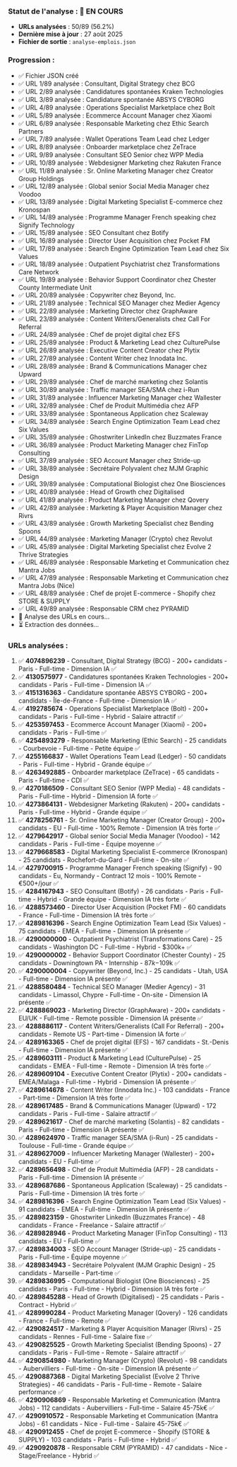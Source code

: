 ### **Statut de l'analyse :** 🔄 **EN COURS**
- **URLs analysées** : 50/89 (56.2%)
- **Dernière mise à jour** : 27 août 2025
- **Fichier de sortie** : `analyse-emplois.json`

### **Progression :**
- ✅ Fichier JSON créé
- ✅ URL 1/89 analysée : Consultant, Digital Strategy chez BCG
- ✅ URL 2/89 analysée : Candidatures spontanées Kraken Technologies
- ✅ URL 3/89 analysée : Candidature spontanée ABSYS CYBORG
- ✅ URL 4/89 analysée : Operations Specialist Marketplace chez Bolt
- ✅ URL 5/89 analysée : Ecommerce Account Manager chez Xiaomi
- ✅ URL 6/89 analysée : Responsable Marketing chez Ethic Search Partners
- ✅ URL 7/89 analysée : Wallet Operations Team Lead chez Ledger
- ✅ URL 8/89 analysée : Onboarder marketplace chez ZeTrace
- ✅ URL 9/89 analysée : Consultant SEO Senior chez WPP Media
- ✅ URL 10/89 analysée : Webdesigner Marketing chez Rakuten France
- ✅ URL 11/89 analysée : Sr. Online Marketing Manager chez Creator Group Holdings
- ✅ URL 12/89 analysée : Global senior Social Media Manager chez Voodoo
- ✅ URL 13/89 analysée : Digital Marketing Specialist E-commerce chez Kronospan
- ✅ URL 14/89 analysée : Programme Manager French speaking chez Signify Technology
- ✅ URL 15/89 analysée : SEO Consultant chez Botify
- ✅ URL 16/89 analysée : Director User Acquisition chez Pocket FM
- ✅ URL 17/89 analysée : Search Engine Optimization Team Lead chez Six Values
- ✅ URL 18/89 analysée : Outpatient Psychiatrist chez Transformations Care Network
- ✅ URL 19/89 analysée : Behavior Support Coordinator chez Chester County Intermediate Unit
- ✅ URL 20/89 analysée : Copywriter chez Beyond, Inc.
- ✅ URL 21/89 analysée : Technical SEO Manager chez Medier Agency
- ✅ URL 22/89 analysée : Marketing Director chez GraphAware
- ✅ URL 23/89 analysée : Content Writers/Generalists chez Call For Referral
- ✅ URL 24/89 analysée : Chef de projet digital chez EFS
- ✅ URL 25/89 analysée : Product & Marketing Lead chez CulturePulse
- ✅ URL 26/89 analysée : Executive Content Creator chez Plytix
- ✅ URL 27/89 analysée : Content Writer chez Innodata Inc.
- ✅ URL 28/89 analysée : Brand & Communications Manager chez Upward
- ✅ URL 29/89 analysée : Chef de marché marketing chez Solantis
- ✅ URL 30/89 analysée : Traffic manager SEA/SMA chez i-Run
- ✅ URL 31/89 analysée : Influencer Marketing Manager chez Wallester
- ✅ URL 32/89 analysée : Chef de Produit Multimédia chez AFP
- ✅ URL 33/89 analysée : Spontaneous Application chez Scaleway
- ✅ URL 34/89 analysée : Search Engine Optimization Team Lead chez Six Values
- ✅ URL 35/89 analysée : Ghostwriter LinkedIn chez Buzzmates France
- ✅ URL 36/89 analysée : Product Marketing Manager chez FinTop Consulting
- ✅ URL 37/89 analysée : SEO Account Manager chez Stride-up
- ✅ URL 38/89 analysée : Secrétaire Polyvalent chez MJM Graphic Design
- ✅ URL 39/89 analysée : Computational Biologist chez One Biosciences
- ✅ URL 40/89 analysée : Head of Growth chez Digitalised
- ✅ URL 41/89 analysée : Product Marketing Manager chez Qovery
- ✅ URL 42/89 analysée : Marketing & Player Acquisition Manager chez Rivrs
- ✅ URL 43/89 analysée : Growth Marketing Specialist chez Bending Spoons
- ✅ URL 44/89 analysée : Marketing Manager (Crypto) chez Revolut
- ✅ URL 45/89 analysée : Digital Marketing Specialist chez Evolve 2 Thrive Strategies
- ✅ URL 46/89 analysée : Responsable Marketing et Communication chez Mantra Jobs
- ✅ URL 47/89 analysée : Responsable Marketing et Communication chez Mantra Jobs (Nice)
- ✅ URL 48/89 analysée : Chef de projet E-commerce - Shopify chez STORE & SUPPLY
- ✅ URL 49/89 analysée : Responsable CRM chez PYRAMID
- 🔄 Analyse des URLs en cours...
- ⏳ Extraction des données...

### **URLs analysées :**
1. ✅ **4074896239** - Consultant, Digital Strategy (BCG) - 200+ candidats - Paris - Full-time - Dimension IA ✅
2. ✅ **4130575977** - Candidatures spontanées Kraken Technologies - 200+ candidats - Paris - Full-time - Dimension IA ✅
3. ✅ **4151316363** - Candidature spontanée ABSYS CYBORG - 200+ candidats - Île-de-France - Full-time - Dimension IA ✅
4. ✅ **4192785674** - Operations Specialist Marketplace (Bolt) - 200+ candidats - Paris - Full-time - Hybrid - Salaire attractif ✅
5. ✅ **4253597453** - Ecommerce Account Manager (Xiaomi) - 200+ candidats - Paris - Full-time ✅
6. ✅ **4254893279** - Responsable Marketing (Ethic Search) - 25 candidats - Courbevoie - Full-time - Petite équipe ✅
7. ✅ **4255166837** - Wallet Operations Team Lead (Ledger) - 50 candidats - Paris - Full-time - Hybrid - Grande équipe ✅
8. ✅ **4263492885** - Onboarder marketplace (ZeTrace) - 65 candidats - Paris - Full-time - CDI ✅
9. ✅ **4270186509** - Consultant SEO Senior (WPP Media) - 48 candidats - Paris - Full-time - Hybrid - Dimension IA forte ✅
10. ✅ **4273864131** - Webdesigner Marketing (Rakuten) - 200+ candidats - Paris - Full-time - Hybrid - Grande équipe ✅
11. ✅ **4278256761** - Sr. Online Marketing Manager (Creator Group) - 200+ candidats - EU - Full-time - 100% Remote - Dimension IA très forte ✅
12. ✅ **4279642917** - Global senior Social Media Manager (Voodoo) - 142 candidats - Paris - Full-time - Équipe moyenne ✅
13. ✅ **4279668583** - Digital Marketing Specialist E-commerce (Kronospan) - 25 candidats - Rochefort-du-Gard - Full-time - On-site ✅
14. ✅ **4279700915** - Programme Manager French speaking (Signify) - 90 candidats - Eu, Normandy - Contract 12 mois - 100% Remote - €500+/jour ✅
15. ✅ **4284167943** - SEO Consultant (Botify) - 26 candidats - Paris - Full-time - Hybrid - Grande équipe - Dimension IA très forte ✅
16. ✅ **4288573460** - Director User Acquisition (Pocket FM) - 60 candidats - France - Full-time - Dimension IA très forte ✅
17. ✅ **4289816396** - Search Engine Optimization Team Lead (Six Values) - 75 candidats - EMEA - Full-time - Dimension IA présente ✅
18. ✅ **4290000000** - Outpatient Psychiatrist (Transformations Care) - 25 candidats - Washington DC - Full-time - Hybrid - $300k+ ✅
19. ✅ **4290000002** - Behavior Support Coordinator (Chester County) - 25 candidats - Downingtown PA - Internship - $87k-$109k ✅
20. ✅ **4290000004** - Copywriter (Beyond, Inc.) - 25 candidats - Utah, USA - Full-time - Dimension IA présente ✅
21. ✅ **4288580484** - Technical SEO Manager (Medier Agency) - 31 candidats - Limassol, Chypre - Full-time - On-site - Dimension IA présente ✅
22. ✅ **4288869023** - Marketing Director (GraphAware) - 200+ candidats - EU/UK - Full-time - Remote possible - Dimension IA présente ✅
23. ✅ **4288886117** - Content Writers/Generalists (Call For Referral) - 200+ candidats - Remote US - Part-time - Dimension IA forte ✅
24. ✅ **4289163365** - Chef de projet digital (EFS) - 167 candidats - St.-Denis - Full-time - Dimension IA présente ✅
25. ✅ **4289603111** - Product & Marketing Lead (CulturePulse) - 25 candidats - EMEA - Full-time - Remote - Dimension IA très forte ✅
26. ✅ **4289609104** - Executive Content Creator (Plytix) - 200+ candidats - EMEA/Malaga - Full-time - Hybrid - Dimension IA présente ✅
27. ✅ **4289614678** - Content Writer (Innodata Inc.) - 103 candidats - France - Part-time - Dimension IA très forte ✅
28. ✅ **4289617485** - Brand & Communications Manager (Upward) - 172 candidats - Paris - Full-time - Salaire attractif ✅
29. ✅ **4289621617** - Chef de marché marketing (Solantis) - 82 candidats - Paris - Full-time - Dimension IA présente ✅
30. ✅ **4289624970** - Traffic manager SEA/SMA (i-Run) - 25 candidats - Toulouse - Full-time - Grande équipe ✅
31. ✅ **4289627009** - Influencer Marketing Manager (Wallester) - 200+ candidats - EU - Full-time ✅
32. ✅ **4289656498** - Chef de Produit Multimédia (AFP) - 28 candidats - Paris - Full-time - Dimension IA présente ✅
33. ✅ **4289687686** - Spontaneous Application (Scaleway) - 25 candidats - Paris - Full-time - Dimension IA très forte ✅
34. ✅ **4289816396** - Search Engine Optimization Team Lead (Six Values) - 91 candidats - EMEA - Full-time - Dimension IA présente ✅
35. ✅ **4289823159** - Ghostwriter LinkedIn (Buzzmates France) - 48 candidats - France - Freelance - Salaire attractif ✅
36. ✅ **4289828946** - Product Marketing Manager (FinTop Consulting) - 113 candidats - EU - Full-time ✅
37. ✅ **4289834003** - SEO Account Manager (Stride-up) - 25 candidats - Paris - Full-time - Équipe moyenne ✅
38. ✅ **4289834943** - Secrétaire Polyvalent (MJM Graphic Design) - 25 candidats - Marseille - Part-time ✅
39. ✅ **4289836995** - Computational Biologist (One Biosciences) - 25 candidats - Paris - Full-time - Hybrid - Dimension IA très forte ✅
40. ✅ **4289845288** - Head of Growth (Digitalised) - 25 candidats - Paris - Contract - Hybrid ✅
41. ✅ **4289990284** - Product Marketing Manager (Qovery) - 126 candidats - France - Full-time - Remote ✅
42. ✅ **4290824517** - Marketing & Player Acquisition Manager (Rivrs) - 25 candidats - Rennes - Full-time - Salaire fixe ✅
43. ✅ **4290825525** - Growth Marketing Specialist (Bending Spoons) - 27 candidats - Paris - Full-time - Remote - Salaire attractif ✅
44. ✅ **4290854980** - Marketing Manager (Crypto) (Revolut) - 98 candidats - Aubervilliers - Full-time - On-site - Dimension IA présente ✅
45. ✅ **4290887368** - Digital Marketing Specialist (Evolve 2 Thrive Strategies) - 46 candidats - Paris - Full-time - Remote - Salaire performance ✅
46. ✅ **4290906869** - Responsable Marketing et Communication (Mantra Jobs) - 112 candidats - Aubervilliers - Full-time - Salaire 45-75k€ ✅
47. ✅ **4290910572** - Responsable Marketing et Communication (Mantra Jobs) - 61 candidats - Nice - Full-time - Salaire 45-75k€ ✅
48. ✅ **4290912455** - Chef de projet E-commerce - Shopify (STORE & SUPPLY) - 103 candidats - Paris - Full-time - Hybrid ✅
49. ✅ **4290920878** - Responsable CRM (PYRAMID) - 47 candidats - Nice - Stage/Freelance - Hybrid ✅
